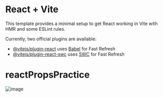 # React + Vite

This template provides a minimal setup to get React working in Vite with HMR and some ESLint rules.

Currently, two official plugins are available:

- [@vitejs/plugin-react](https://github.com/vitejs/vite-plugin-react/blob/main/packages/plugin-react/README.md) uses [Babel](https://babeljs.io/) for Fast Refresh
- [@vitejs/plugin-react-swc](https://github.com/vitejs/vite-plugin-react-swc) uses [SWC](https://swc.rs/) for Fast Refresh
# reactPropsPractice
![image](https://github.com/balaji-ummadisetty/reactPropsPractice/assets/152859205/b80e85f2-2240-4c52-85a4-eadf73449e7e)
